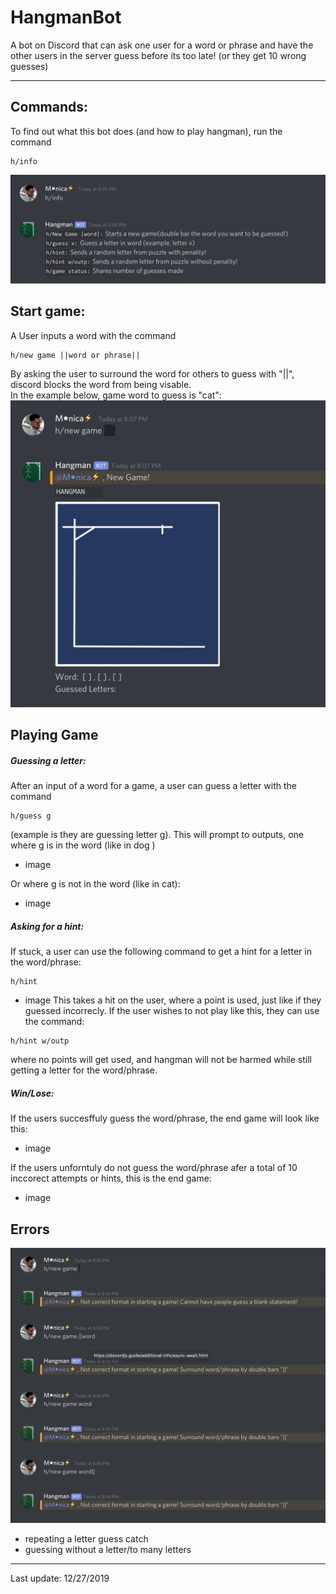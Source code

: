 # HangmanBot
A bot on Discord that can ask one user for a word or phrase and have the other users in the server guess before its too late! (or they get 10 wrong guesses)
____________________________________________________________________________________
## Commands:<br/>
To find out what this bot does (and how to play hangman), run the command
```
h/info
``` 
<img src="./images/hangmangameinfo.png" width="650">
<br/>

## Start game: <br/>
A User inputs a word with the command
```
h/new game ||word or phrase||
``` 
By asking the user to surround the word for others to guess with "||", discord blocks the word from being visable.<br/>
In the example below, game word to guess is "cat":<br/>
<img src="./images/newgame.png" width="600">
<br/>

## Playing Game <br/>
##### Guessing a letter:
After an input of a word for a game, a user can guess a letter with the command
```
h/guess g 
``` 
(example is they are guessing letter g).
This will prompt to outputs, one where g is in the word (like in dog )
- image

Or where g is not in the word (like in cat):
- image

##### Asking for a hint:
If stuck, a user can use the following command to get a hint for a letter in the word/phrase:
```
h/hint 
``` 
- image
This takes a hit on the user, where a point is used, just like if they guessed incorrecly. If the user wishes to not play like this, they can use the command:
```
h/hint w/outp
``` 
where no points will get used, and hangman will not be harmed while still getting a letter for the word/phrase.


##### Win/Lose:
If the users succesffuly guess the word/phrase, the end game will look like this:
- image

If the users unforntuly do not guess the word/phrase afer a total of 10 inccorect attempts or hints, this is the end game:
- image


## Errors <br/>
<img src="./images/newgameformaterror.png" width="650">
<br/>

- repeating a letter guess catch
- guessing without a letter/to many letters

____________________________________________________________________________________
Last update: 12/27/2019